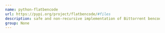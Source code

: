 ```yaml
---
name: python-flatbencode
url: https://pypi.org/project/flatbencode/#files
description: safe and non-recursive implementation of Bittorrent bencoding for Python 3. URL : https://pypi.org/project/flatbencode/#files Groups : None
group: None
---
```

